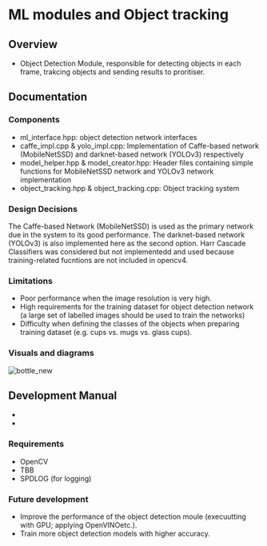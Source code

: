 # ML modules and Object tracking
## Overview
- Object Detection Module, responsible for detecting objects in each frame, trakcing objects and sending results to proritiser.

## Documentation
### Components
- ml_interface.hpp: object detection network interfaces
- caffe_impl.cpp & yolo_impl.cpp:  Implementation of Caffe-based network (MobileNetSSD) and darknet-based network (YOLOv3) respectively
- model_helper.hpp & model_creator.hpp: Header files containing simple functions for MobileNetSSD network and YOLOv3 network implementation
- object_tracking.hpp & object_tracking.cpp: Object tracking system

### Design Decisions
The Caffe-based Network (MobileNetSSD) is used as the primary network due in the system to its good performance. The darknet-based network (YOLOv3) is also implemented here as the second option. Harr Cascade Classifiers was considered but not implementedd and used because training-related fucntions are not included in opencv4.

### Limitations
- Poor performance when the image resolution is very high.
- High requirements for the training dataset for object detection network (a large set of labelled images should be used to train the networks)
- Difficulty when defining the classes of the objects when preparing training dataset (e.g. cups vs. mugs vs. glass cups).

### Visuals and diagrams
![bottle_new](https://user-images.githubusercontent.com/39096904/93452877-db0a6900-f8d0-11ea-909c-4b73c53b1967.png)

## Development Manual
-
-

### Requirements
- OpenCV
- TBB
- SPDLOG (for logging)

### Future development
* Improve the performance of the object detection moule (execuutting with GPU; applying OpenVINOetc.).
* Train more object detection models with higher accuracy.

